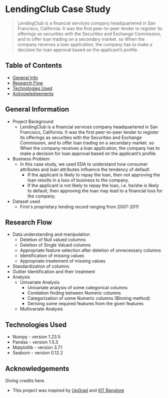 # LendingClub Case Study
> LendingClub is a financial services company headquartered in San Francisco, California. It was the first peer-to-peer lender to register its offerings as securities with the Securities and Exchange Commission, and to offer loan trading on a secondary market. so When the company receives a loan application, the company has to make a decision for loan approval based on the applicant’s profile.


## Table of Contents
* [General Info](#general-information)
* [Research Flow](#research-flow)
* [Technologies Used](#technologies-used)
* [Acknowledgements](#acknowledgements)

<!-- You can include any other section that is pertinent to your problem -->

## General Information
- Project Background
  - LendingClub is a financial services company headquartered in San Francisco, California. It was the first peer-to-peer lender to register its offerings as securities with the Securities and Exchange Commission, and to offer loan trading on a secondary market. so When the company receives a loan application, the company has to make a decision for loan approval based on the applicant’s profile.    
- Business Problem
  - In this case study, we used EDA to understand how consumer attributes and loan attributes influence the tendency of default.
    - If the applicant is likely to repay the loan, then not approving the loan results in a loss of business to the company.
    - If the applicant is not likely to repay the loan, i.e. he/she is likely to default, then approving the loan may lead to a financial loss for the company.
- Dataset used
  - Firm's proprietary lending record ranging from 2007-2011

<!-- You don't have to answer all the questions - just the ones relevant to your project. -->

## Research Flow
- Data understanding and manipulation
  - Deletion of Null valued columns
  - Deletion of Single Valued columns
  - Appropriate feature selection after deletion of unnecessary columns
  - Identification of missing values
  - Appropriate treatement of missing values
- Standardization of columns
- Outlier Identification and their treatment
- Analysis
  - Univariate Analysis
    - Univariate analysis of some categorical columns
    - Corelation finding between Numeric columns
    - Categorization of some Numeric columns (Binning method)
    - Deriving some required features from the given features
  - Multivariate Analysis

<!-- You don't have to answer all the questions - just the ones relevant to your project. -->


## Technologies Used
- Numpy - version 1.23.5
- Pandas - version 1.5.3
- Matplotlib - version 3.7.1
- Seaborn - version 0.12.2

<!-- As the libraries versions keep on changing, it is recommended to mention the version of library used in this project -->

## Acknowledgements
Giving credits here.
- This project was inspired by [UpGrad](#https://ww2.upgrad.com/?_gl=1*1a6yjvu*_ga*MTY4NTk0NDA2Ny4xNjk4MDg2ODEw*_ga_HVXPGHVCS0*MTY5ODA4NjgwOS4xLjAuMTY5ODA4NjgwOS42MC4wLjA.&user_uuid=478408e8-483a-4336-8184-9025c279e0af&combination_id=2) and [IIIT Banglore](#https://www.iiitb.ac.in/)


<!-- Optional -->
<!-- ## License -->
<!-- This project is open source and available under the [... License](). -->

<!-- You don't have to include all sections - just the one's relevant to your project -->
